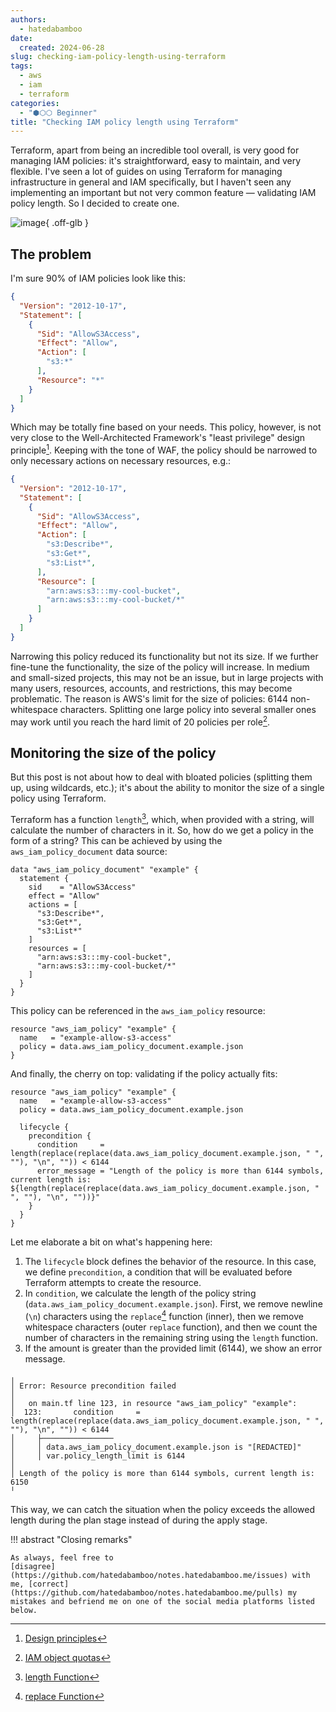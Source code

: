```yaml
---
authors:
  - hatedabamboo
date:
  created: 2024-06-28
slug: checking-iam-policy-length-using-terraform
tags:
  - aws
  - iam
  - terraform
categories:
  - "⬢⬡⬡ Beginner"
title: "Checking IAM policy length using Terraform"
---
```

Terraform, apart from being an incredible tool overall, is very good for
managing IAM policies: it's straightforward, easy to maintain, and very
flexible. I've seen a lot of guides on using Terraform for managing
infrastructure in general and IAM specifically, but I haven't seen any
implementing an important but not very common feature — validating IAM policy
length. So I decided to create one.

<!-- more -->

![image](../assets/checking-iam-policy-length-using-terraform.webp){ .off-glb }

## The problem

I'm sure 90% of IAM policies look like this:

```json
{
  "Version": "2012-10-17",
  "Statement": [
    {
      "Sid": "AllowS3Access",
      "Effect": "Allow",
      "Action": [
        "s3:*"
      ],
      "Resource": "*"
    }
  ]
}
```

Which may be totally fine based on your needs. This policy, however, is not
very close to the Well-Architected Framework's "least privilege" design
principle[^1]. Keeping with the tone of WAF, the policy should be narrowed to
only necessary actions on necessary resources, e.g.:

```json
{
  "Version": "2012-10-17",
  "Statement": [
    {
      "Sid": "AllowS3Access",
      "Effect": "Allow",
      "Action": [
        "s3:Describe*",
        "s3:Get*",
        "s3:List*",
      ],
      "Resource": [
        "arn:aws:s3:::my-cool-bucket",
        "arn:aws:s3:::my-cool-bucket/*"
      ]
    }
  ]
}
```

Narrowing this policy reduced its functionality but not its size. If we further
fine-tune the functionality, the size of the policy will increase. In medium
and small-sized projects, this may not be an issue, but in large projects with
many users, resources, accounts, and restrictions, this may become problematic.
The reason is AWS's limit for the size of policies: 6144 non-whitespace
characters. Splitting one large policy into several smaller ones may work until
you reach the hard limit of 20 policies per role[^2].

## Monitoring the size of the policy

But this post is not about how to deal with bloated policies (splitting them
up, using wildcards, etc.); it's about the ability to monitor the size of a
single policy using Terraform.

Terraform has a function `length`[^3], which, when provided with a string, will
calculate the number of characters in it. So, how do we get a policy in the
form of a string? This can be achieved by using the `aws_iam_policy_document`
data source:

```hcl
data "aws_iam_policy_document" "example" {
  statement {
    sid    = "AllowS3Access"
    effect = "Allow"
    actions = [
      "s3:Describe*",
      "s3:Get*",
      "s3:List*"
    ]
    resources = [
      "arn:aws:s3:::my-cool-bucket",
      "arn:aws:s3:::my-cool-bucket/*"
    ]
  }
}
```

This policy can be referenced in the `aws_iam_policy` resource:

```hcl
resource "aws_iam_policy" "example" {
  name   = "example-allow-s3-access"
  policy = data.aws_iam_policy_document.example.json
}
```

And finally, the cherry on top: validating if the policy actually fits:

```hcl
resource "aws_iam_policy" "example" {
  name   = "example-allow-s3-access"
  policy = data.aws_iam_policy_document.example.json

  lifecycle {
    precondition {
      condition     = length(replace(replace(data.aws_iam_policy_document.example.json, " ", ""), "\n", "")) < 6144
      error_message = "Length of the policy is more than 6144 symbols, current length is: ${length(replace(replace(data.aws_iam_policy_document.example.json, " ", ""), "\n", ""))}"
    }
  }
}
```

Let me elaborate a bit on what's happening here:

1. The `lifecycle` block defines the behavior of the resource. In this case, we
define `precondition`, a condition that will be evaluated before Terraform
attempts to create the resource.
2. In `condition`, we calculate the length of the policy string
(`data.aws_iam_policy_document.example.json`). First, we remove newline (`\n`)
characters using the `replace`[^4] function (inner), then we remove whitespace
characters (outer `replace` function), and then we count the number of
characters in the remaining string using the `length` function.
3. If the amount is greater than the provided limit (6144), we show an error
message.

```shell
╷
│ Error: Resource precondition failed
│ 
│   on main.tf line 123, in resource "aws_iam_policy" "example":
│  123:       condition     = length(replace(replace(data.aws_iam_policy_document.example.json, " ", ""), "\n", "")) < 6144
│     ├────────────────
│     │ data.aws_iam_policy_document.example.json is "[REDACTED]"
│     │ var.policy_length_limit is 6144
│ 
│ Length of the policy is more than 6144 symbols, current length is: 6150
╵
```

This way, we can catch the situation when the policy exceeds the allowed
length during the plan stage instead of during the apply stage.

!!! abstract "Closing remarks"

    As always, feel free to
    [disagree](https://github.com/hatedabamboo/notes.hatedabamboo.me/issues) with
    me, [correct](https://github.com/hatedabamboo/notes.hatedabamboo.me/pulls) my
    mistakes and befriend me on one of the social media platforms listed below.

[^1]: [Design principles](https://docs.aws.amazon.com/wellarchitected/latest/framework/sec-design.html)
[^2]: [IAM object quotas](https://docs.aws.amazon.com/IAM/latest/UserGuide/reference_iam-quotas.html#reference_iam-quotas-entities)
[^3]: [length Function](https://developer.hashicorp.com/terraform/language/functions/length)
[^4]: [replace Function](https://developer.hashicorp.com/terraform/language/functions/replace)
